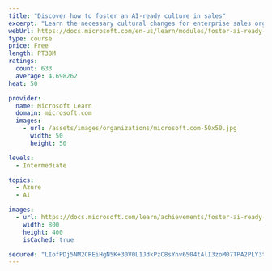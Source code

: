 ```yaml
---
title: "Discover how to foster an AI-ready culture in sales"
excerpt: "Learn the necessary cultural changes for enterprise sales organizations to make AI transformation successful, and how they fit into a holistic AI strategy."
webUrl: https://docs.microsoft.com/en-us/learn/modules/foster-ai-ready-culture-sales/
type: course
price: Free
length: PT38M
ratings:
  count: 633
  average: 4.698262
heat: 50

provider:
  name: Microsoft Learn
  domain: microsoft.com
  images:
    - url: /assets/images/organizations/microsoft.com-50x50.jpg
      width: 50
      height: 50

levels:
  - Intermediate

topics:
  - Azure
  - AI

images:
  - url: https://docs.microsoft.com/learn/achievements/foster-ai-ready-culture-sales-social.png
    width: 800
    height: 400
    isCached: true

secured: "LIofPDj5NM2CREiHgN5K+30V0L1JdkPzC8sYnv6504tAlI3zoM07TPA2PLY3tKioyIk0QkzuvOoEtokQiyc+exyI6dxHgpTFCmIZ24uhUb0II5NTKKt4unUE0po3vr97+9aDPGvkgXzwrIROaECAgICJIjbI2x/b8K9oxX+SDpX/A3vc7suFcEfdxK7EXAHxVyiB0YPmZT7uKP7KxRbHcRSjchymLBRfF9AuzvuNF9Pkd/6OTgsFeG4sUYqlq9kwT9WcOkCUlI8/O/gIsbAz36DKxwsaibw5GReBOgp9x7q2hpmd9RLpGJQzVwZmNQaUXBNjcXzcwuSH/0Yv9jVfFr8UQGXHZ49SHUg4PwpWIeaaszsZyJjXIw38VCb1mGfcs08xq4tPavnggcA867AEOUV2Pouu0T45kgSXdY1wCoc=;gtjPArHmpxSXqK4NKWRXZw=="
---
```


